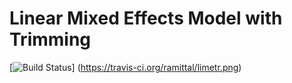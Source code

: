 # Linear Mixed Effects Model with Trimming

[![Build Status](https://travis-ci.org/ramittal/limetr.png?branch=condapkg)]
(https://travis-ci.org/ramittal/limetr.png)

